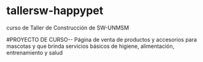 # tallersw-happypet
curso de Taller de Construcción de SW-UNMSM

#PROYECTO DE CURSO-- Página de venta de productos y  accesorios para mascotas y
que brinda servicios básicos de higiene, alimentación, entrenamiento y salud
